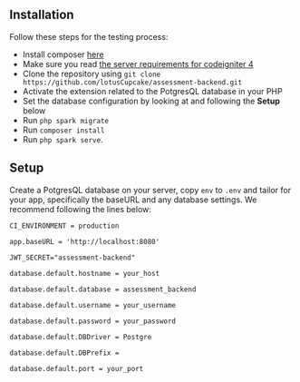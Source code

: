 ## Installation

Follow these steps for the testing process:
- Install composer [here](https://getcomposer.org/download/)
- Make sure you read [the server requirements for codeigniter 4](https://codeigniter.com/user_guide/intro/requirements.html) 
- Clone the repository using `git clone https://github.com/lotusCupcake/assessment-backend.git`
- Activate the extension related to the PotgresQL database in your PHP
- Set the database configuration by looking at and following the **Setup** below
- Run `php spark migrate`
- Run `composer install`
- Run `php spark serve`.

## Setup

Create a PotgresQL database on your server, copy `env` to `.env` and tailor for your app, specifically the baseURL
and any database settings. We recommend following the lines below:

`CI_ENVIRONMENT = production`

`app.baseURL = 'http://localhost:8080'`

`JWT_SECRET="assessment-backend"`

`database.default.hostname = your_host`

`database.default.database = assessment_backend`

`database.default.username = your_username`

`database.default.password = your_password`

`database.default.DBDriver = Postgre`

`database.default.DBPrefix =`

`database.default.port = your_port`


